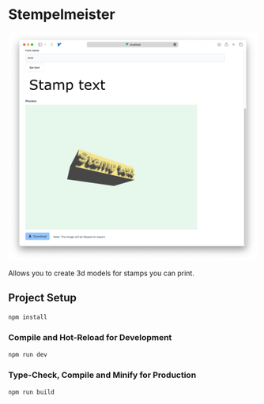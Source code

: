 # Stempelmeister

![Screenshot](screenshot.png)

Allows you to create 3d models for stamps you can print.


## Project Setup

```sh
npm install
```

### Compile and Hot-Reload for Development

```sh
npm run dev
```

### Type-Check, Compile and Minify for Production

```sh
npm run build
```

